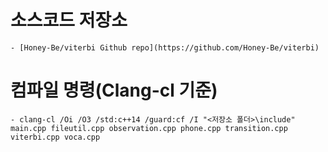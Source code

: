 ﻿# 소스코드 저장소  
    - [Honey-Be/viterbi Github repo](https://github.com/Honey-Be/viterbi)
  
# 컴파일 명령(Clang-cl 기준)  
    - clang-cl /Oi /O3 /std:c++14 /guard:cf /I "<저장소 폴더>\include" main.cpp fileutil.cpp observation.cpp phone.cpp transition.cpp viterbi.cpp voca.cpp  